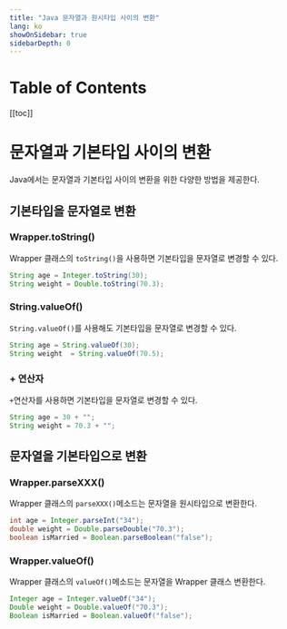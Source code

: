 ```yaml
---
title: "Java 문자열과 원시타입 사이의 변환"
lang: ko
showOnSidebar: true
sidebarDepth: 0
---
```


# Table of Contents
[[toc]]

# 문자열과 기본타입 사이의 변환
Java에서는 문자열과 기본타입 사이의 변환을 위한 다양한 방법을 제공한다.

## 기본타입을 문자열로 변환
### Wrapper.toString()
Wrapper 클래스의 `toString()`을 사용하면 기본타입을 문자열로 변경할 수 있다.
``` java
String age = Integer.toString(30);
String weight = Double.toString(70.3);
```

### String.valueOf()
`String.valueOf()`를 사용해도 기본타입을 문자열로 변경할 수 있다.
``` java
String age = String.valueOf(30);
String weight  = String.valueOf(70.5);
```

### + 연산자
`+`연산자를 사용하면 기본타입을 문자열로 변경할 수 있다.
```  java
String age = 30 + "";
String weight = 70.3 + "";
```

## 문자열을 기본타입으로 변환
### Wrapper.parseXXX()
Wrapper 클래스의 `parseXXX()`메소드는 문자열을 원시타입으로 변환한다.
``` java
int age = Integer.parseInt("34");
double weight = Double.parseDouble("70.3");
boolean isMarried = Boolean.parseBoolean("false");
```

### Wrapper.valueOf()
Wrapper 클래스의 `valueOf()`메소드는 문자열을 Wrapper 클래스 변환한다.
``` java
Integer age = Integer.valueOf("34");
Double weight = Double.valueOf("70.3");
Boolean isMarried = Boolean.valueOf("false");
```

